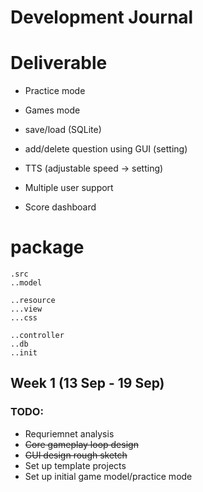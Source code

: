 # Development Journal 

# Deliverable
- Practice mode
- Games mode
- save/load (SQLite)
- add/delete question using GUI  (setting)
- TTS (adjustable speed -> setting)

- Multiple user support
- Score dashboard


# package
```
.src
..model

..resource
...view
...css

..controller
..db
..init 
```



## Week 1 (13 Sep - 19 Sep)
### TODO:
- Requriemnet analysis  
- ~~Core gameplay loop design~~  
- ~~GUI design rough sketch~~  
- Set up template projects
- Set up initial game model/practice mode

